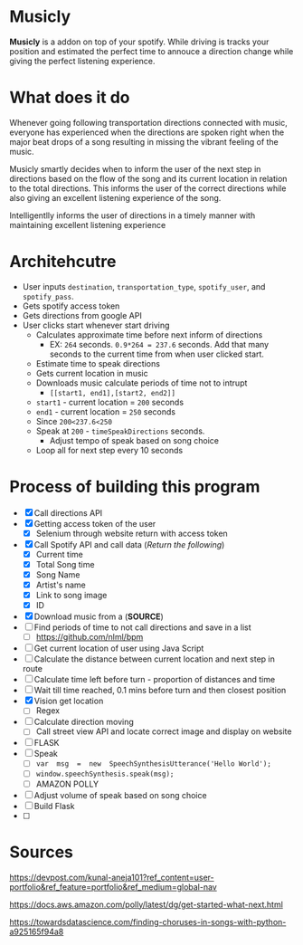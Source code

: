 # Musicly

**Musicly** is a addon on top of your spotify. While driving is tracks your position and estimated the perfect time to annouce a direction change while giving the perfect listening experience. 



# What does it do
Whenever going following transportation directions connected with music, everyone has experienced when the directions are spoken right when the major beat drops of a song resulting in missing the vibrant feeling of the music. 

Musicly smartly decides when to inform the user of the next step in directions based on the flow of the song and its current location in relation to the total directions. This informs the user of the correct directions while also giving an excellent listening experience of the song. 

Intelligentlly informs the user of directions in a timely manner with maintaining excellent listening experience


# Architehcutre
- User inputs `destination`, `transportation_type`, `spotify_user`, and `spotify_pass`. 
- Gets spotify access token
- Gets directions from google API
- User clicks start whenever start driving
	- Calculates approximate time before next inform of directions
		- EX: `264` seconds. `0.9*264 = 237.6` seconds. Add that many seconds to the current time from when user clicked start. 
	- Estimate time to speak directions
	- Gets current location in music 
	- Downloads music calculate periods of time not to intrupt
		- `[[start1, end1],[start2, end2]]`
	- `start1` - current location  = `200` seconds
	- `end1` - current location  = `250` seconds
	- Since `200<237.6<250` 
	- Speak at `200` - `timeSpeakDirections` seconds. 
		- Adjust tempo of speak based on song choice
	- Loop all for next step every 10 seconds
	




# Process of building this program

 - [x] Call directions API 
 - [x] Getting access token of the user
	 - [x] Selenium through website return with access token
 - [x] Call Spotify API and call data (*Return the following*)
	 - [x] Current time
	 - [x] Total Song time
	 - [x] Song Name
	 - [x] Artist's name
	 - [x] Link to song image
	 - [x] ID
 - [x] Download music from a (**SOURCE**)
 - [ ] Find periods of time to not call directions and save in a list
	 - [ ] https://github.com/nlml/bpm
 - [ ] Get current location of user using Java Script
 - [ ] Calculate the distance between current location and next step in route
 - [ ] Calculate time left before turn - proportion of distances and time
 - [ ] Wait till time reached, 0.1 mins before turn and then closest position
 - [x] Vision get location
	 - [ ] Regex
 - [ ] Calculate direction moving
	 - [ ] Call street view API and locate correct image and display on website
 - [ ] FLASK
 - [ ] Speak
	 - [ ] `var  msg  =  new  SpeechSynthesisUtterance('Hello World');`
	 - [ ] `window.speechSynthesis.speak(msg);`
	 - [ ] AMAZON POLLY 
 - [ ] Adjust volume of speak based on song choice
 - [ ] Build Flask
 - [ ] 
# Sources 
https://devpost.com/kunal-aneja101?ref_content=user-portfolio&ref_feature=portfolio&ref_medium=global-nav

https://docs.aws.amazon.com/polly/latest/dg/get-started-what-next.html

https://towardsdatascience.com/finding-choruses-in-songs-with-python-a925165f94a8
